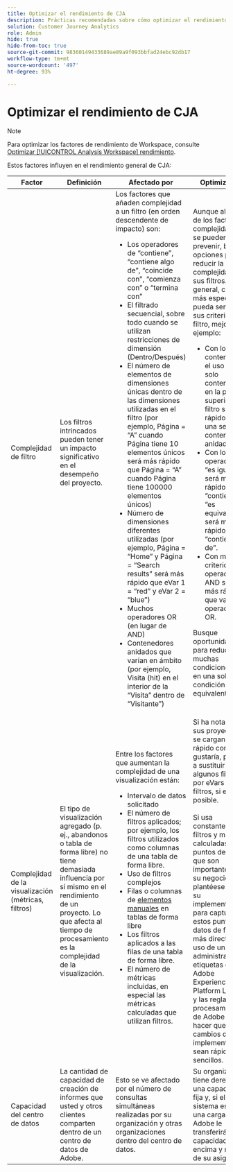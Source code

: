 ```yaml
---
title: Optimizar el rendimiento de CJA
description: Prácticas recomendadas sobre cómo optimizar el rendimiento de CJA
solution: Customer Journey Analytics
role: Admin
hide: true
hide-from-toc: true
source-git-commit: 98360149433689ae89a9f093bbfad24ebc92db17
workflow-type: tm+mt
source-wordcount: '497'
ht-degree: 93%

---
```



# Optimizar el rendimiento de CJA

>[!NOTE]
>
>Para optimizar los factores de rendimiento de Workspace, consulte [Optimizar [!UICONTROL Analysis Workspace] rendimiento](/help/analysis-workspace/workspace-faq/optimizing-performance.md).

Estos factores influyen en el rendimiento general de CJA:

| Factor | Definición | Afectado por | Optimización |
| --- | --- | --- | --- |
| Complejidad de filtro | Los filtros intrincados pueden tener un impacto significativo en el desempeño del proyecto. | Los factores que añaden complejidad a un filtro (en orden descendente de impacto) son: <ul><li>Los operadores de “contiene”, “contiene algo de”, “coincide con”, “comienza con” o “termina con” </li><li>El filtrado secuencial, sobre todo cuando se utilizan restricciones de dimensión (Dentro/Después) </li><li>El número de elementos de dimensiones únicas dentro de las dimensiones utilizadas en el filtro (por ejemplo, Página = “A” cuando Página tiene 10 elementos únicos será más rápido que Página = “A” cuando Página tiene 100000 elementos únicos) </li><li>Número de dimensiones diferentes utilizadas (por ejemplo, Página = “Home” y Página = “Search results” será más rápido que eVar 1 = “red” y eVar 2 = “blue”)</li><li>Muchos operadores OR (en lugar de AND)</li><li>Contenedores anidados que varían en ámbito (por ejemplo, Visita (hit) en el interior de la “Visita” dentro de “Visitante”)</li></ul> | Aunque algunos de los factores de complejidad no se pueden prevenir, busque opciones para reducir la complejidad de sus filtros. En general, cuanto más específico pueda ser con sus criterios de filtro, mejor. Por ejemplo:<ul><li>Con los contenedores, el uso de un solo contenedor en la parte superior del filtro será más rápido que una serie de contenedores anidados.</li><li>Con los operadores, “es igual que” será más rápido que “contiene” y “es equivalente a” será más rápido que “contiene algo de”.</li><li>Con muchos criterios, los operadores AND serán más rápidos que varios operadores OR.</li></ul> Busque oportunidades para reducir muchas condiciones “OR” en una sola condición “es equivalente a”.<br> |
| Complejidad de la visualización (métricas, filtros) | El tipo de visualización agregado (p. ej., abandonos o tabla de forma libre) no tiene demasiada influencia por sí mismo en el rendimiento de un proyecto. Lo que afecta al tiempo de procesamiento es la complejidad de la visualización. | Entre los factores que aumentan la complejidad de una visualización están:<ul><li>Intervalo de datos solicitado</li><li>El número de filtros aplicados; por ejemplo, los filtros utilizados como columnas de una tabla de forma libre.</li><li>Uso de filtros complejos</li><li>Filas o columnas de [elementos manuales](/help/analysis-workspace/visualizations/freeform-table/column-row-settings/manual-vs-dynamic-rows.md) en tablas de forma libre</li><li>Los filtros aplicados a las filas de una tabla de forma libre.</li><li>El número de métricas incluidas, en especial las métricas calculadas que utilizan filtros.</li></ul> | Si ha notado que sus proyectos no se cargan tan rápido como le gustaría, pruebe a sustituir algunos filtros por eVars y filtros, si es posible.<br><br>Si usa constantemente filtros y métricas calculadas para puntos de datos que son importantes para su negocio, plantéese mejorar su implementación para capturar estos puntos de datos de forma más directa. El uso de un administrador de etiquetas como Adobe Experience Platform Launch y las reglas de procesamiento de Adobe pueden hacer que los cambios de implementación sean rápidos y sencillos. |
| Capacidad del centro de datos | La cantidad de capacidad de creación de informes que usted y otros clientes comparten dentro de un centro de datos de Adobe. | Esto se ve afectado por el número de consultas simultáneas realizadas por su organización y otras organizaciones dentro del centro de datos. | Su organización tiene derecho a una capacidad fija y, si el sistema está bajo una carga ligera, Adobe le transferirá más capacidad, por encima y más allá de su asignación. |
